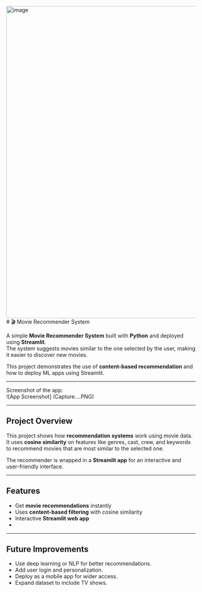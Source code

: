 <img width="1270" height="830" alt="image" src="https://github.com/user-attachments/assets/d3608e20-20b0-464b-8ba2-894ef46442b4" /># 🎬 Movie Recommender System

A simple **Movie Recommender System** built with **Python** and deployed using **Streamlit**.  
The system suggests movies similar to the one selected by the user, making it easier to discover new movies.  

This project demonstrates the use of **content-based recommendation** and how to deploy ML apps using Streamlit.

---


 Screenshot of the app:  
![App Screenshot] (Capture....PNG)


---

##  Project Overview

This project shows how **recommendation systems** work using movie data.  
It uses **cosine similarity** on features like genres, cast, crew, and keywords to recommend movies that are most similar to the selected one.  

The recommender is wrapped in a **Streamlit app** for an interactive and user-friendly interface.

---

##  Features

-  Get **movie recommendations** instantly  
-  Uses **content-based filtering** with cosine similarity  
-  Interactive **Streamlit web app**  
- 

---

## Future Improvements
- Use deep learning or NLP for better recommendations.
- Add user login and personalization.
- Deploy as a mobile app for wider access.
- Expand dataset to include TV shows.


